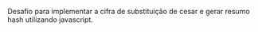 Desafio para implementar a cifra de substituição de cesar e gerar resumo hash utilizando javascript.